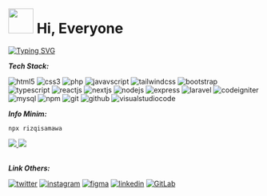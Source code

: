 # <img width="50px" height="50px" src="https://user-images.githubusercontent.com/10743728/100195412-e2ca3780-2f29-11eb-98b0-26af8496f704.gif" width="36px" /> Hi, Everyone

[![Typing SVG](https://readme-typing-svg.herokuapp.com/?lines=Frontend+Developer;Backend+Developer;&color=00D7FF)](https://git.io/typing-svg)

***Tech Stack:***

![html5](https://img.shields.io/badge/HTML5-E34F26?style=for-the-badge&logo=html5&logoColor=white)
![css3](https://img.shields.io/badge/CSS3-1572B6?style=for-the-badge&logo=css3&logoColor=white)
![php](https://img.shields.io/badge/PHP-777BB4?style=for-the-badge&logo=php&logoColor=white)
![javavscript](https://img.shields.io/badge/JavaScript-F7DF1E?style=for-the-badge&logo=javascript&logoColor=black)
![tailwindcss](https://img.shields.io/badge/Tailwind_CSS-38B2AC?style=for-the-badge&logo=tailwind-css&logoColor=white)
![bootstrap](https://img.shields.io/badge/Bootstrap-563D7C?style=for-the-badge&logo=bootstrap&logoColor=white)
![typescript](https://img.shields.io/badge/TypeScript-007ACC?style=for-the-badge&logo=typescript&logoColor=white)
![reactjs](https://img.shields.io/badge/react.js-20232A?style=for-the-badge&logo=react&logoColor=61DAFB)
![nextjs](https://img.shields.io/badge/next.js-000000?style=for-the-badge&logo=nextdotjs&logoColor=white)
![nodejs](https://img.shields.io/badge/Node.js-339933?style=for-the-badge&logo=nodedotjs&logoColor=white)
![express](https://img.shields.io/badge/Express.js-000000?style=for-the-badge&logo=express&logoColor=white)
![laravel](https://img.shields.io/badge/Laravel-C21010?style=for-the-badge&logo=laravel&logoColor=white)
![codeigniter](	https://img.shields.io/badge/Codeigniter-F77E21?style=for-the-badge&logo=codeigniter&logoColor=white)
![mysql](https://img.shields.io/badge/MySQL-005C84?style=for-the-badge&logo=mysql&logoColor=white)
![npm](https://img.shields.io/badge/npm-CB3837?style=for-the-badge&logo=npm&logoColor=white)
![git](https://img.shields.io/badge/GIT-E44C30?style=for-the-badge&logo=git&logoColor=white)
![github](https://img.shields.io/badge/GitHub-100000?style=for-the-badge&logo=github&logoColor=white)
![visualstudiocode](https://img.shields.io/badge/Visual_Studio_Code-0078D4?style=for-the-badge&logo=visual%20studio%20code&logoColor=white)

***Info Minim:***

`npx rizqisamawa`

<div align="left">
  <a href="https://github.com/rizqisamawa"> 
    <img src="https://github-readme-stats.vercel.app/api?username=rizqisamawa&show_icons=true&theme=tokyonight&line_height=29&hide=issues"/>
    <img src="https://github-readme-stats.vercel.app/api/top-langs/?username=rizqisamawa&layout=compact&langs_count=8&theme=tokyonight"/>
  </a>
</div>

<br>

***Link Others:***

[![twitter](https://img.shields.io/badge/twitter-%231DA1F2.svg?&style=for-the-badge&logo=twitter&logoColor=white)](https://twitter.com/rizqisamawa11)
[![instagram](https://img.shields.io/badge/Instagram-E4405F?style=for-the-badge&logo=instagram&logoColor=white)](https://instagram.com/rizqisamawa)
[![figma](https://img.shields.io/badge/Figma-black?style=for-the-badge&logo=figma&logoColor=white)](https://www.figma.com/@rizqisamawa)
[![linkedin](https://img.shields.io/badge/LinkedIn-0077B5?style=for-the-badge&logo=linkedin&logoColor=white)](https://www.linkedin.com/in/muhammad-rizqi-samawa-549895194?lipi=urn%3Ali%3Apage%3Ad_flagship3_profile_view_base_contact_details%3BA78t%2FJmIRrOlEa5v9A2gOg%3D%3D)
[![GitLab](https://img.shields.io/badge/gitlab-E44C30.svg?style=for-the-badge&logo=gitlab&logoColor=white)](https://gitlab.com/rizqisamawa11)
